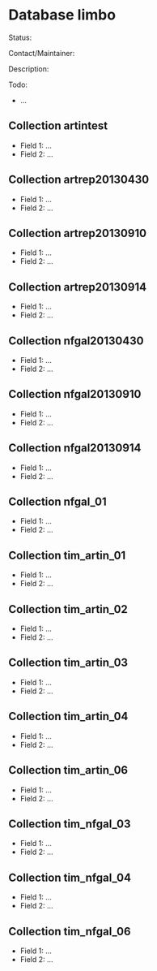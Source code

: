 # Database limbo

Status:

Contact/Maintainer:

Description:

Todo:
* ...


## Collection artintest
* Field 1: ...
* Field 2: ...

## Collection artrep20130430
* Field 1: ...
* Field 2: ...

## Collection artrep20130910
* Field 1: ...
* Field 2: ...

## Collection artrep20130914
* Field 1: ...
* Field 2: ...

## Collection nfgal20130430
* Field 1: ...
* Field 2: ...

## Collection nfgal20130910
* Field 1: ...
* Field 2: ...

## Collection nfgal20130914
* Field 1: ...
* Field 2: ...

## Collection nfgal_01
* Field 1: ...
* Field 2: ...

## Collection tim_artin_01
* Field 1: ...
* Field 2: ...

## Collection tim_artin_02
* Field 1: ...
* Field 2: ...

## Collection tim_artin_03
* Field 1: ...
* Field 2: ...

## Collection tim_artin_04
* Field 1: ...
* Field 2: ...

## Collection tim_artin_06
* Field 1: ...
* Field 2: ...

## Collection tim_nfgal_03
* Field 1: ...
* Field 2: ...

## Collection tim_nfgal_04
* Field 1: ...
* Field 2: ...

## Collection tim_nfgal_06
* Field 1: ...
* Field 2: ...

